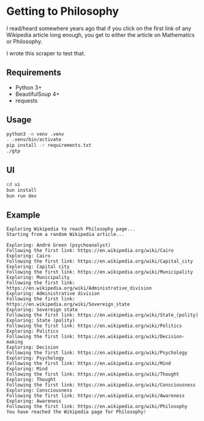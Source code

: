 # Getting to Philosophy

I read/heard somewhere years ago that if you click on the first link of any Wikipedia article long enough, you get to either the article on Mathematics or Philosophy.

I wrote this scraper to test that.

## Requirements

- Python 3+
- BeautifulSoup 4+
- requests

## Usage

```bash
python3 -m venv .venv
. .venv/bin/activate
pip install -r requirements.txt
./gtp
```

## UI

```bash
cd ui
bun install
bun run dev
```

## Example

```text
Exploring Wikipedia to reach Philosophy page...
Starting from a random Wikipedia article...

Exploring: André Green (psychoanalyst)
Following the first link: https://en.wikipedia.org/wiki/Cairo
Exploring: Cairo
Following the first link: https://en.wikipedia.org/wiki/Capital_city
Exploring: Capital city
Following the first link: https://en.wikipedia.org/wiki/Municipality
Exploring: Municipality
Following the first link: https://en.wikipedia.org/wiki/Administrative_division
Exploring: Administrative division
Following the first link: https://en.wikipedia.org/wiki/Sovereign_state
Exploring: Sovereign state
Following the first link: https://en.wikipedia.org/wiki/State_(polity)
Exploring: State (polity)
Following the first link: https://en.wikipedia.org/wiki/Politics
Exploring: Politics
Following the first link: https://en.wikipedia.org/wiki/Decision-making
Exploring: Decision
Following the first link: https://en.wikipedia.org/wiki/Psychology
Exploring: Psychology
Following the first link: https://en.wikipedia.org/wiki/Mind
Exploring: Mind
Following the first link: https://en.wikipedia.org/wiki/Thought
Exploring: Thought
Following the first link: https://en.wikipedia.org/wiki/Consciousness
Exploring: Consciousness
Following the first link: https://en.wikipedia.org/wiki/Awareness
Exploring: Awareness
Following the first link: https://en.wikipedia.org/wiki/Philosophy
You have reached the Wikipedia page for Philosophy!
```
